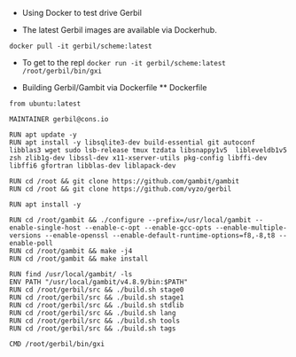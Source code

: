 * Using Docker to test drive Gerbil
- The latest Gerbil images are available via Dockerhub.

`docker pull -it gerbil/scheme:latest`

- To get to the repl
`docker run -it gerbil/scheme:latest /root/gerbil/bin/gxi`

* Building Gerbil/Gambit via Dockerfile
** Dockerfile

```
from ubuntu:latest

MAINTAINER gerbil@cons.io

RUN apt update -y
RUN apt install -y libsqlite3-dev build-essential git autoconf libblas3 wget sudo lsb-release tmux tzdata libsnappy1v5  libleveldb1v5 zsh zlib1g-dev libssl-dev x11-xserver-utils pkg-config libffi-dev libffi6 gfortran libblas-dev liblapack-dev

RUN cd /root && git clone https://github.com/gambit/gambit
RUN cd /root && git clone https://github.com/vyzo/gerbil

RUN apt install -y

RUN cd /root/gambit && ./configure --prefix=/usr/local/gambit --enable-single-host --enable-c-opt --enable-gcc-opts --enable-multiple-versions --enable-openssl --enable-default-runtime-options=f8,-8,t8 --enable-poll
RUN cd /root/gambit && make -j4
RUN cd /root/gambit && make install

RUN find /usr/local/gambit/ -ls
ENV PATH "/usr/local/gambit/v4.8.9/bin:$PATH"
RUN cd /root/gerbil/src && ./build.sh stage0
RUN cd /root/gerbil/src && ./build.sh stage1
RUN cd /root/gerbil/src && ./build.sh stdlib
RUN cd /root/gerbil/src && ./build.sh lang
RUN cd /root/gerbil/src && ./build.sh tools
RUN cd /root/gerbil/src && ./build.sh tags

CMD /root/gerbil/bin/gxi
```
